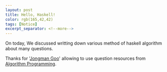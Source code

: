 ```yaml
---
layout: post
title: Hello, Haskell!
color: rgb(165,42,42)
tags: [Notice]
excerpt_separator: <!--more-->
---
```


On today, We discussed writting down various method of haskell algorithm about many questions.

<!--more-->
Thanks for '[Jongman Goo](http://theyearlyprophet.com/)' allowing to use question resources from [Algorithm Programming](https://book.algospot.com/).
